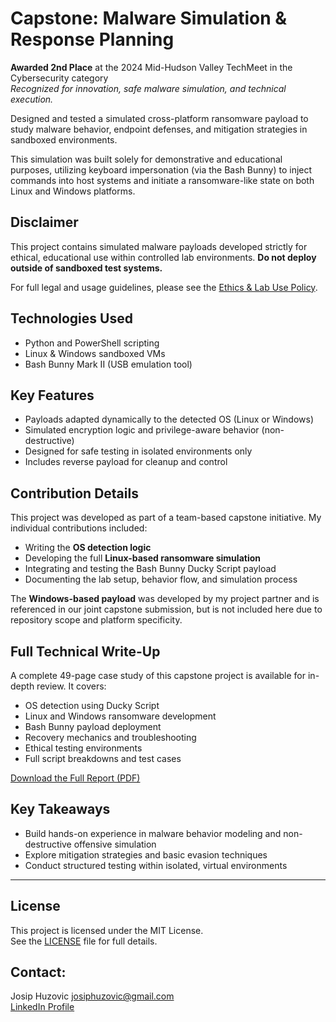 # Capstone: Malware Simulation & Response Planning

**Awarded 2nd Place** at the 2024 Mid-Hudson Valley TechMeet in the Cybersecurity category  
*Recognized for innovation, safe malware simulation, and technical execution.*

Designed and tested a simulated cross-platform ransomware payload to study malware behavior, endpoint defenses, and mitigation strategies in sandboxed environments.

This simulation was built solely for demonstrative and educational purposes, utilizing keyboard impersonation (via the Bash Bunny) to inject commands into host systems and initiate a ransomware-like state on both Linux and Windows platforms.

## Disclaimer

This project contains simulated malware payloads developed strictly for ethical, educational use within controlled lab environments. **Do not deploy outside of sandboxed test systems.**

For full legal and usage guidelines, please see the [Ethics & Lab Use Policy](./ETHICS.md).

## Technologies Used
- Python and PowerShell scripting
- Linux & Windows sandboxed VMs
- Bash Bunny Mark II (USB emulation tool)

## Key Features
- Payloads adapted dynamically to the detected OS (Linux or Windows)
- Simulated encryption logic and privilege-aware behavior (non-destructive)
- Designed for safe testing in isolated environments only
- Includes reverse payload for cleanup and control

## Contribution Details
This project was developed as part of a team-based capstone initiative. My individual contributions included:
- Writing the **OS detection logic**
- Developing the full **Linux-based ransomware simulation**
- Integrating and testing the Bash Bunny Ducky Script payload
- Documenting the lab setup, behavior flow, and simulation process

The **Windows-based payload** was developed by my project partner and is referenced in our joint capstone submission, but is not included here due to repository scope and platform specificity.

## Full Technical Write-Up

A complete 49-page case study of this capstone project is available for in-depth review. It covers:

- OS detection using Ducky Script
- Linux and Windows ransomware development
- Bash Bunny payload deployment
- Recovery mechanics and troubleshooting
- Ethical testing environments
- Full script breakdowns and test cases

[Download the Full Report (PDF)](./Cybersecurity_Capstone_Bash_Bunny_Project.pdf)

## Key Takeaways

- Build hands-on experience in malware behavior modeling and non-destructive offensive simulation
- Explore mitigation strategies and basic evasion techniques
- Conduct structured testing within isolated, virtual environments

---
## License
This project is licensed under the MIT License.  
See the [LICENSE](./LICENSE) file for full details.

## Contact:
Josip Huzovic
josiphuzovic@gmail.com  
[LinkedIn Profile](https://www.linkedin.com/in/josip-huzovic)
